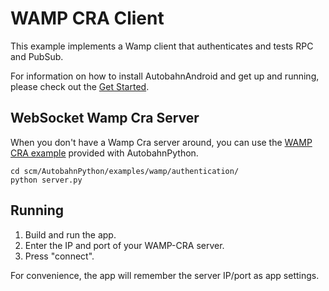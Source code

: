 WAMP CRA Client
=====================

This example implements a Wamp client that authenticates and tests RPC and PubSub.

For information on how to install AutobahnAndroid and get up and running, please
check out the [Get Started](http://autobahn.ws/android/getstarted).

WebSocket Wamp Cra Server
---------------------

When you don't have a Wamp Cra server around, you can use the
[WAMP CRA example](http://github.com/tavendo/AutobahnPython/tree/master/examples/wamp/authentication) provided with AutobahnPython.


	cd scm/AutobahnPython/examples/wamp/authentication/
	python server.py


Running
-------

 1. Build and run the app.
 2. Enter the IP and port of your WAMP-CRA server.
 3. Press "connect".

For convenience, the app will remember the server IP/port as app settings.
